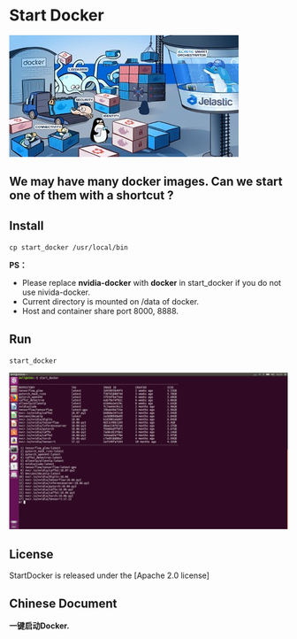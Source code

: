 Start Docker
====

![Docker](docker.jpeg)



We may have many docker images. **Can we start one of them with a shortcut ?**
----


Install
----
`cp start_docker /usr/local/bin`

**PS：** 
* Please replace **nvidia-docker** with **docker** in start_docker if you do not use nivida-docker.
* Current directory is mounted on /data of docker.
* Host and container share port 8000, 8888.



Run
----
`start_docker`

![start_docker](start_docker.png)



License
----
StartDocker is released under the [Apache 2.0 license]



Chinese Document
----
**一键启动Docker.**

